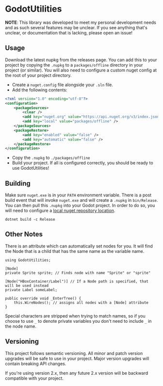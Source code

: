 # GodotUtilities

**NOTE**: This library was developed to meet my personal development needs and as such several features may be unclear. If you see anything that's unclear, or documentation that is lacking, please open an issue!

## Usage

Download the latest nupkg from the releases page. You can add this to your project by copying the `.nupkg` to a `packages/offline` directory in your project (or similar). You will also need to configure a custom nuget config at the root of your project directory.

- Create a `nuget.config` file alongside your `.sln` file.
- Add the following contents:

```xml
<?xml version="1.0" encoding="utf-8"?>
<configuration>
    <packageSources>
        <clear />
        <add key="nuget.org" value="https://api.nuget.org/v3/index.json" protocolVersion="3" />
        <add key="local" value="packages/offline" />
    </packageSources>
    <packageRestore>
        <add key="enabled" value="false" />
        <add key="automatic" value="false" />
    </packageRestore>
</configuration>
```

- Copy the `.nupkg` to `./packages/offline`
- Build your project. If all is configured correctly, you should be ready to use GodotUtilities!

## Building

Make sure `nuget.exe` is in your `PATH` environment variable. There is a post build event that will invoke `nuget.exe` and will create a `.nupkg` in `bin/Release`. You can then pull this `.nupkg` into your Godot project. In order to do so, you will need to configure a [local nuget repository location](https://docs.microsoft.com/en-us/nuget/hosting-packages/local-feeds).

```
dotnet build -c Release
```

## Other Notes

There is an attribute which can automatically set nodes for you. It will find the Node that is a child that has the same name as the variable name.

```cd
using GodotUtilities;

[Node]
private Sprite sprite; // Finds node with name "Sprite" or "sprite"

[Node("HBoxContainer/Label")] // If a Node path is specified, that will be used instead
private Label someLabel;

public override void _EnterTree() {
    this.WireNodes(); // assigns all nodes with a [Node] attribute
}
```

Special characters are stripped when trying to match names, so if you choose to use `_` to denote private variables you don't need to include `_` in the node name.

## Versioning

This project follows semantic versioning. All minor and patch version upgrades will be safe to use in your project. Major version upgrades will contain breaking API changes.

If you're using version 2.x, then any future 2.x version will be backward compatible with your project.
